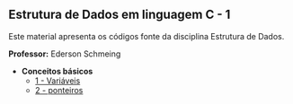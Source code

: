 ## Estrutura de Dados em linguagem C - 1

Este material apresenta os códigos fonte da disciplina Estrutura de Dados. 

**Professor:** Ederson Schmeing

- **Conceitos básicos**
  - [1 - Variáveis](https://github.com/edersonschmeing/estrutura-de-dados-em-c-1/tree/main/variaveis)
  - [2 - ponteiros](https://github.com/edersonschmeing/estrutura-de-dados-em-c-1/tree/main/ponteiros)

<!-- - **Funções**

- **Tipos de Alocação de Memória**

- **Structs**

- **TAD - Tipos Abstratos de Dados** -->
